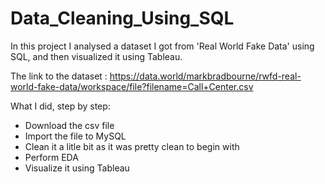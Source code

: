 # Data_Cleaning_Using_SQL
In this project I analysed a dataset I got from 'Real World Fake Data' using SQL, and then visualized it using Tableau.

The link to the dataset : https://data.world/markbradbourne/rwfd-real-world-fake-data/workspace/file?filename=Call+Center.csv

What I did, step by step:

* Download the csv file
* Import the file to MySQL
* Clean it a litle bit as it was pretty clean to begin with
* Perform EDA
* Visualize it using Tableau
